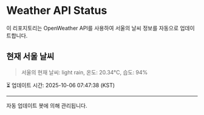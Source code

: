 
# Weather API Status

이 리포지토리는 OpenWeather API를 사용하여 서울의 날씨 정보를 자동으로 업데이트합니다.

## 현재 서울 날씨
> 서울의 현재 날씨: light rain, 온도: 20.34°C, 습도: 94%

⏳ 업데이트 시간: 2025-10-06 07:47:38 (KST)

---
자동 업데이트 봇에 의해 관리됩니다.
